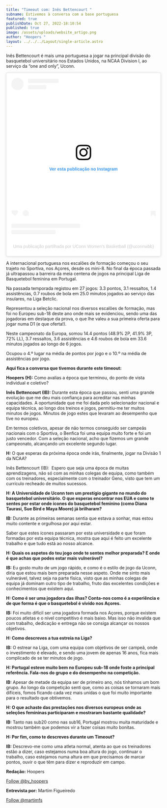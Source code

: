 ```yaml
---
title: "Timeout com: Inês Bettencourt "
subname: Estivemos à conversa com a base portuguesa
featured: true
publishDate: Oct 27, 2022-18:10:54
published: true
image: /assets/uploads/website_artigo.png
author: "Hoopers "
layout: ../../../Layout/single-article.astro
---
```

<!--StartFragment-->

Inês Bettencourt é mais uma portuguesa a jogar na principal divisão do basquetebol universitário nos Estados Unidos, na NCAA Division I, ao serviço da “one and only”, Uconn. <!--StartFragment-->[](https://www.instagram.com/p/ChuWCCdO9Y_/?igshid=YmMyMTA2M2Y=)

<blockquote class="instagram-media" data-instgrm-captioned data-instgrm-permalink="https://www.instagram.com/p/ChuWCCdO9Y_/?utm_source=ig_embed&amp;utm_campaign=loading" data-instgrm-version="14" style=" background:#FFF; border:0; border-radius:3px; box-shadow:0 0 1px 0 rgba(0,0,0,0.5),0 1px 10px 0 rgba(0,0,0,0.15); margin: 1px; max-width:540px; min-width:326px; padding:0; width:99.375%; width:-webkit-calc(100% - 2px); width:calc(100% - 2px);"><div style="padding:16px;"> <a href="https://www.instagram.com/p/ChuWCCdO9Y_/?utm_source=ig_embed&amp;utm_campaign=loading" style=" background:#FFFFFF; line-height:0; padding:0 0; text-align:center; text-decoration:none; width:100%;" target="_blank"> <div style=" display: flex; flex-direction: row; align-items: center;"> <div style="background-color: #F4F4F4; border-radius: 50%; flex-grow: 0; height: 40px; margin-right: 14px; width: 40px;"></div> <div style="display: flex; flex-direction: column; flex-grow: 1; justify-content: center;"> <div style=" background-color: #F4F4F4; border-radius: 4px; flex-grow: 0; height: 14px; margin-bottom: 6px; width: 100px;"></div> <div style=" background-color: #F4F4F4; border-radius: 4px; flex-grow: 0; height: 14px; width: 60px;"></div></div></div><div style="padding: 19% 0;"></div> <div style="display:block; height:50px; margin:0 auto 12px; width:50px;"><svg width="50px" height="50px" viewBox="0 0 60 60" version="1.1" xmlns="https://www.w3.org/2000/svg" xmlns:xlink="https://www.w3.org/1999/xlink"><g stroke="none" stroke-width="1" fill="none" fill-rule="evenodd"><g transform="translate(-511.000000, -20.000000)" fill="#000000"><g><path d="M556.869,30.41 C554.814,30.41 553.148,32.076 553.148,34.131 C553.148,36.186 554.814,37.852 556.869,37.852 C558.924,37.852 560.59,36.186 560.59,34.131 C560.59,32.076 558.924,30.41 556.869,30.41 M541,60.657 C535.114,60.657 530.342,55.887 530.342,50 C530.342,44.114 535.114,39.342 541,39.342 C546.887,39.342 551.658,44.114 551.658,50 C551.658,55.887 546.887,60.657 541,60.657 M541,33.886 C532.1,33.886 524.886,41.1 524.886,50 C524.886,58.899 532.1,66.113 541,66.113 C549.9,66.113 557.115,58.899 557.115,50 C557.115,41.1 549.9,33.886 541,33.886 M565.378,62.101 C565.244,65.022 564.756,66.606 564.346,67.663 C563.803,69.06 563.154,70.057 562.106,71.106 C561.058,72.155 560.06,72.803 558.662,73.347 C557.607,73.757 556.021,74.244 553.102,74.378 C549.944,74.521 548.997,74.552 541,74.552 C533.003,74.552 532.056,74.521 528.898,74.378 C525.979,74.244 524.393,73.757 523.338,73.347 C521.94,72.803 520.942,72.155 519.894,71.106 C518.846,70.057 518.197,69.06 517.654,67.663 C517.244,66.606 516.755,65.022 516.623,62.101 C516.479,58.943 516.448,57.996 516.448,50 C516.448,42.003 516.479,41.056 516.623,37.899 C516.755,34.978 517.244,33.391 517.654,32.338 C518.197,30.938 518.846,29.942 519.894,28.894 C520.942,27.846 521.94,27.196 523.338,26.654 C524.393,26.244 525.979,25.756 528.898,25.623 C532.057,25.479 533.004,25.448 541,25.448 C548.997,25.448 549.943,25.479 553.102,25.623 C556.021,25.756 557.607,26.244 558.662,26.654 C560.06,27.196 561.058,27.846 562.106,28.894 C563.154,29.942 563.803,30.938 564.346,32.338 C564.756,33.391 565.244,34.978 565.378,37.899 C565.522,41.056 565.552,42.003 565.552,50 C565.552,57.996 565.522,58.943 565.378,62.101 M570.82,37.631 C570.674,34.438 570.167,32.258 569.425,30.349 C568.659,28.377 567.633,26.702 565.965,25.035 C564.297,23.368 562.623,22.342 560.652,21.575 C558.743,20.834 556.562,20.326 553.369,20.18 C550.169,20.033 549.148,20 541,20 C532.853,20 531.831,20.033 528.631,20.18 C525.438,20.326 523.257,20.834 521.349,21.575 C519.376,22.342 517.703,23.368 516.035,25.035 C514.368,26.702 513.342,28.377 512.574,30.349 C511.834,32.258 511.326,34.438 511.181,37.631 C511.035,40.831 511,41.851 511,50 C511,58.147 511.035,59.17 511.181,62.369 C511.326,65.562 511.834,67.743 512.574,69.651 C513.342,71.625 514.368,73.296 516.035,74.965 C517.703,76.634 519.376,77.658 521.349,78.425 C523.257,79.167 525.438,79.673 528.631,79.82 C531.831,79.965 532.853,80.001 541,80.001 C549.148,80.001 550.169,79.965 553.369,79.82 C556.562,79.673 558.743,79.167 560.652,78.425 C562.623,77.658 564.297,76.634 565.965,74.965 C567.633,73.296 568.659,71.625 569.425,69.651 C570.167,67.743 570.674,65.562 570.82,62.369 C570.966,59.17 571,58.147 571,50 C571,41.851 570.966,40.831 570.82,37.631"></path></g></g></g></svg></div><div style="padding-top: 8px;"> <div style=" color:#3897f0; font-family:Arial,sans-serif; font-size:14px; font-style:normal; font-weight:550; line-height:18px;">Ver esta publicação no Instagram</div></div><div style="padding: 12.5% 0;"></div> <div style="display: flex; flex-direction: row; margin-bottom: 14px; align-items: center;"><div> <div style="background-color: #F4F4F4; border-radius: 50%; height: 12.5px; width: 12.5px; transform: translateX(0px) translateY(7px);"></div> <div style="background-color: #F4F4F4; height: 12.5px; transform: rotate(-45deg) translateX(3px) translateY(1px); width: 12.5px; flex-grow: 0; margin-right: 14px; margin-left: 2px;"></div> <div style="background-color: #F4F4F4; border-radius: 50%; height: 12.5px; width: 12.5px; transform: translateX(9px) translateY(-18px);"></div></div><div style="margin-left: 8px;"> <div style=" background-color: #F4F4F4; border-radius: 50%; flex-grow: 0; height: 20px; width: 20px;"></div> <div style=" width: 0; height: 0; border-top: 2px solid transparent; border-left: 6px solid #f4f4f4; border-bottom: 2px solid transparent; transform: translateX(16px) translateY(-4px) rotate(30deg)"></div></div><div style="margin-left: auto;"> <div style=" width: 0px; border-top: 8px solid #F4F4F4; border-right: 8px solid transparent; transform: translateY(16px);"></div> <div style=" background-color: #F4F4F4; flex-grow: 0; height: 12px; width: 16px; transform: translateY(-4px);"></div> <div style=" width: 0; height: 0; border-top: 8px solid #F4F4F4; border-left: 8px solid transparent; transform: translateY(-4px) translateX(8px);"></div></div></div> <div style="display: flex; flex-direction: column; flex-grow: 1; justify-content: center; margin-bottom: 24px;"> <div style=" background-color: #F4F4F4; border-radius: 4px; flex-grow: 0; height: 14px; margin-bottom: 6px; width: 224px;"></div> <div style=" background-color: #F4F4F4; border-radius: 4px; flex-grow: 0; height: 14px; width: 144px;"></div></div></a><p style=" color:#c9c8cd; font-family:Arial,sans-serif; font-size:14px; line-height:17px; margin-bottom:0; margin-top:8px; overflow:hidden; padding:8px 0 7px; text-align:center; text-overflow:ellipsis; white-space:nowrap;"><a href="https://www.instagram.com/p/ChuWCCdO9Y_/?utm_source=ig_embed&amp;utm_campaign=loading" style=" color:#c9c8cd; font-family:Arial,sans-serif; font-size:14px; font-style:normal; font-weight:normal; line-height:17px; text-decoration:none;" target="_blank">Uma publicação partilhada por UConn Women&#39;s Basketball (@uconnwbb)</a></p></div></blockquote> <script async src="//www.instagram.com/embed.js"></script>

<!--EndFragment-->

A internacional portuguesa nos escalões de formação começou o seu trajeto no Sportiva, nos Açores, desde os mini-8. No final da época passada já ultrapassou a barreira da meia centena de jogos na principal Liga de Basquetebol feminina em Portugal.

Na passada temporada registou em 27 jogos: 3.3 pontos, 3.1 ressaltos, 1.4 assistências, 0.7 roubos de bola em 25.0 minutos jogados ao serviço das insulares, na Liga Betclic. 

Representou a seleção nacional nos diversos escalões de formação, mas foi no Europeu sub-18 deste ano onde mais se evidenciou, sendo uma das jogadoras em destaque da prova, o que lhe valeu a sua primeira oferta para jogar numa D1 (e que oferta!).

Neste campeonato da Europa, somou 14.4 pontos (48.9% 2P, 41.9% 3P, 72% LL), 3.7 ressaltos, 3.6 assistências e 4.6 roubos de bola em 33.6 minutos jogados ao longo de 6 jogos. 

Ocupou o 4.º lugar na média de pontos por jogo e o 10.º na média de assistências por jogo. 

**Aqui fica a conversa que tivemos durante este timeout:**

**Hoopers (H):** Como avalias a época que terminou, do ponto de vista individual e coletivo?  

**Inês Bettencourt (IB):** Durante esta época que passou, senti uma grande evolução que me deu mais confiança para acreditar nas minhas capacidades. A oportunidade que me foi dada pelo selecionador nacional e equipa técnica, ao longo dos treinos e jogos, permitiu-me ter muitos minutos de jogos. Minutos de jogo estes que levaram ao desempenho que tive no europeu.

Em termos coletivos, apesar de não termos conseguido ser campeãs nacionais com o Sportiva, o Benfica foi uma equipa muito forte e foi um justo vencedor. Com a seleção nacional, acho que fizemos um grande campeonato, alcançando um excelente segundo lugar.

**H:** O que esperas da próxima época onde irás, finalmente, jogar na Divisão 1 da NCAA? 

Inês Bettencourt (IB):  Espero que seja uma época de muitas aprendizagens, não só com as minhas colegas de equipa, como também com os treinadores, especialmente com o treinador Geno, visto que tem um currículo recheado de muitos sucessos.

**H: A Universidade de Uconn tem um prestígio gigante no mundo do basquetebol universitário. O que esperas encontrar nos EUA e como te sentes por estar onde ícones do basquetebol feminino (como Diana Taurasi, Sue Bird e Maya Moore) já brilharam?**

**IB:** Durante as primeiras semanas sentia que estava a sonhar, mas estou muito contente e orgulhosa por aqui estar. 

Saber que estes ícones passaram por esta universidade e que foram formadas por esta equipa técnica, mostra que aqui é feito um excelente trabalho e que tudo está ao nosso alcance.

**H: Quais os aspetos do teu jogo onde te sentes melhor preparada? E onde é que achas que podes estar mais vulnerável?** 

**IB:** Eu gosto muito de um jogo rápido, e como é o estilo de jogo da Uconn, diria que estou mais bem preparada nesse aspeto. Onde me sinto mais vulnerável, talvez seja na parte física, visto que as minhas colegas de equipa já dominam outro tipo de trabalho, fruto das excelentes condições e conhecimentos que existem aqui.

**H: Como é ser uma jogadora das ilhas? Conta-nos como é a experiência e de que forma é que o basquetebol é vivido nos Açores.**

**IB:** Foi muito difícil ser uma jogadora formada nos Açores, porque existem poucos atletas e o nível competitivo é mais baixo. Mas isso não invalida que com trabalho, dedicação e entrega não se consiga alcançar os nossos objetivos.

**H: Como descreves a tua estreia na Liga?** 

**IB:** O estrear na Liga, com uma equipa com objetivos de ser campeã, onde o investimento é elevado, e sendo uma jovem de apenas 16 anos, fica mais complicado de se ter minutos de jogo.

**H: Portugal esteve muito bem no Europeu sub-18 onde foste a principal referência. Fala-nos do grupo e do desempenho na competição.** 

**IB:** Apesar de metade da equipa ser de primeiro ano, nós tínhamos um bom grupo. Ao longo da competição senti que, como as coisas se tornaram mais difíceis, fomos ficando cada vez mais unidas o que foi muito importante para o resultado que obtivemos.

**H: O que achaste das prestações nos diversos europeus onde as seleções femininas participaram e mostraram bastante qualidade?**

**IB:** Tanto nas sub20 como nas sub16, Portugal mostrou muita maturidade e mostrou também que podemos vir a fazer coisas muito bonitas. 

**H: Por fim, como te descreves durante um Timeout?**

**IB:** Descrevo-me como uma atleta normal, atenta ao que os treinadores estão a dizer, caso estejamos numa boa altura do jogo, continuar o trabalho, caso estejamos numa altura em que precisamos de marcar pontos, ouvir o que têm para dizer e reproduzir em campo.

**Redação:** Hoopers

<a href="https://twitter.com/by_hoopers?ref_src=twsrc%5Etfw" class="twitter-follow-button" data-show-count="false">Follow @by_hoopers</a><script async src="https://platform.twitter.com/widgets.js" charset="utf-8"></script>

**Entrevista por:** Martim Figueiredo

<a href="https://twitter.com/martimfs?ref_src=twsrc%5Etfw" class="twitter-follow-button" data-show-count="false">Follow @martimfs</a><script async src="https://platform.twitter.com/widgets.js" charset="utf-8"></script>

<!--EndFragment-->